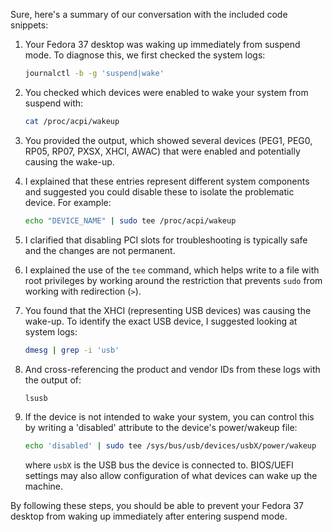 Sure, here's a summary of our conversation with the included code snippets:

1. Your Fedora 37 desktop was waking up immediately from suspend mode. To diagnose this, we first checked the system logs:

    ```bash
    journalctl -b -g 'suspend|wake'
    ```

2. You checked which devices were enabled to wake your system from suspend with:

    ```bash
    cat /proc/acpi/wakeup
    ```

3. You provided the output, which showed several devices (PEG1, PEG0, RP05, RP07, PXSX, XHCI, AWAC) that were enabled and potentially causing the wake-up.

4. I explained that these entries represent different system components and suggested you could disable these to isolate the problematic device. For example:

    ```bash
    echo "DEVICE_NAME" | sudo tee /proc/acpi/wakeup
    ```

5. I clarified that disabling PCI slots for troubleshooting is typically safe and the changes are not permanent.

6. I explained the use of the `tee` command, which helps write to a file with root privileges by working around the restriction that prevents `sudo` from working with redirection (`>`).

7. You found that the XHCI (representing USB devices) was causing the wake-up. To identify the exact USB device, I suggested looking at system logs:

    ```bash
    dmesg | grep -i 'usb'
    ```

8. And cross-referencing the product and vendor IDs from these logs with the output of:

    ```bash
    lsusb
    ```

9. If the device is not intended to wake your system, you can control this by writing a 'disabled' attribute to the device's power/wakeup file:

    ```bash
    echo 'disabled' | sudo tee /sys/bus/usb/devices/usbX/power/wakeup
    ```

   where `usbX` is the USB bus the device is connected to. BIOS/UEFI settings may also allow configuration of what devices can wake up the machine.

By following these steps, you should be able to prevent your Fedora 37 desktop from waking up immediately after entering suspend mode.
